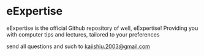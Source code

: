 # eExpertise

eExpertise is the official Github repository of well, eExpertise! Providing you with computer tips and lectures, tailored to your preferences 

send all questions and such to kaiishiu.2003@gmail.com
